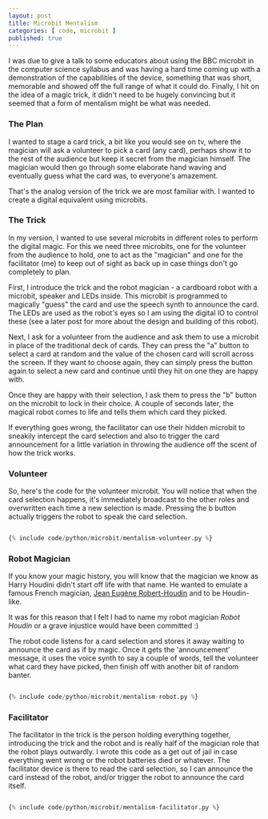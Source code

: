 ```yaml
---
layout: post
title: Microbit Mentalism
categories: [ code, microbit ]
published: true
---
```


I was due to give a talk to some educators about using the BBC microbit in the computer science syllabus and was having a hard time coming up with a demonstration of the capabilities of the device, something that was short, memorable and showed off the full range of what it could do. Finally, I hit on the idea of a magic trick, it didn't need to be hugely convincing but it seemed that a form of mentalism might be what was needed.

### The Plan

I wanted to stage a card trick, a bit like you would see on tv, where the magician will ask a volunteer to pick a card (any card), perhaps show it to the rest of the audience but keep it secret from the magician himself. The magician would then go through some elaborate hand waving and eventually guess what the card was, to everyone's amazement.

That's the analog version of the trick we are most familiar with. I wanted to create a digital equivalent using microbits.

### The Trick

In my version, I wanted to use several microbits in different roles to perform the digital magic. For this we need three microbits, one for the volunteer from the audience to hold, one to act as the "magician" and one for the facilitator (me) to keep out of sight as back up in case things don't go completely to plan.

First, I introduce the trick and the robot magician - a cardboard robot with a microbit, speaker and LEDs inside. This microbit is programmed to magically "guess" the card and use the speech synth to announce the card. The LEDs are used as the robot's eyes so I am using the digital IO to control these (see a later post for more about the design and building of this robot).

Next, I ask for a volunteer from the audience and ask them to use a microbit in place of the traditional deck of cards. They can press the "a" button to select a card at random and the value of the chosen card will scroll across the screen. If they want to choose again, they can simply press the button again to select a new card and continue until they hit on one they are happy with.

Once they are happy with their selection, I ask them to press the "b" button on the microbit to lock in their choice. A couple of seconds later, the magical robot comes to life and tells them which card they picked.

If everything goes wrong, the facilitator can use their hidden microbit to sneakily intercept the card selection and also to trigger the card announcement for a little variation in throwing the audience off the scent of how the trick works.

### Volunteer

So, here's the code for the volunteer microbit. You will notice that when the card selection happens, it's immediately broadcast to the other roles and overwritten each time a new selection is made. Pressing the b button actually triggers the robot to speak the card selection.

```python

{% include code/python/microbit/mentalism-volunteer.py %}

```

### Robot Magician

If you know your magic history, you will know that the magician we know as Harry Houdini didn't start off life with that name. He wanted to emulate a famous French magician, <a href="https://en.wikipedia.org/wiki/Jean_Eug%C3%A8ne_Robert-Houdin">Jean Eugène Robert-Houdin</a> and to be Houdin-like.

It was for this reason that I felt I had to name my robot magician *Robot Houdin* or a grave injustice would have been committed :)

The robot code listens for a card selection and stores it away waiting to announce the card as if by magic. Once it gets the 'announcement' message, it uses the voice synth to say a couple of words, tell the volunteer what card they have picked, then finish off with another bit of random banter.

```python

{% include code/python/microbit/mentalism-robot.py %}

```

### Facilitator

The facilitator in the trick is the person holding everything together, introducing the trick and the robot and is really half of the magician role that the robot plays outwardly. I wrote this code as a get out of jail in case everything went wrong or the robot batteries died or whatever. The facilitator device is there to read the card selection, so I can announce the card instead of the robot, and/or trigger the robot to announce the card itself.

```python

{% include code/python/microbit/mentalism-facilitator.py %}

```
